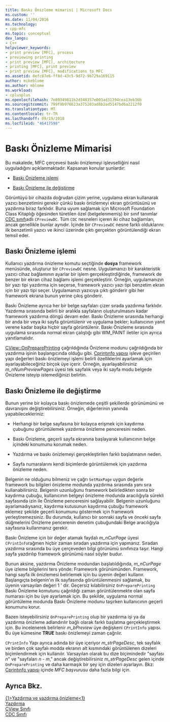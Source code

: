 ```yaml
---
title: Baskı Önizleme mimarisi | Microsoft Docs
ms.custom: ''
ms.date: 11/04/2016
ms.technology:
- cpp-mfc
ms.topic: conceptual
dev_langs:
- C++
helpviewer_keywords:
- print preview [MFC], process
- previewing printing
- print preview [MFC], architecture
- printing [MFC], print preview
- print preview [MFC], modifications to MFC
ms.assetid: 0efc87e6-ff8d-43c5-9d72-9b729a169115
author: mikeblome
ms.author: mblome
ms.workload:
- cplusplus
ms.openlocfilehash: 7e89349811b2d340357e003ad31394cea13eb36b
ms.sourcegitcommit: 799f9b976623a375203ad8b2ad5147bd6a2212f0
ms.translationtype: MT
ms.contentlocale: tr-TR
ms.lasthandoff: 09/19/2018
ms.locfileid: "46417598"
---
```

# <a name="print-preview-architecture"></a>Baskı Önizleme Mimarisi

Bu makalede, MFC çerçevesi baskı önizlemeyi işlevselliğini nasıl uyguladığını açıklanmaktadır. Kapsanan konular şunlardır:

- [Baskı Önizleme işlemi](#_core_the_print_preview_process)

- [Baskı Önizleme ile değiştirme](#_core_modifying_print_preview)

Görüntüyü bir cihazda doğrudan çizim yerine, uygulama ekran kullanarak yazıcı benzetimini gerekir çünkü baskı önizlemeyi ekran görüntüsünü ve yazdırma biraz farklıdır. Buna uyum sağlamak için Microsoft Foundation Class Kitaplığı öğesinden türetilen özel (belgelenmemiş) bir sınıf tanımlar [CDC sınıfı](../mfc/reference/cdc-class.md)adlı `CPreviewDC`. Tüm `CDC` nesneleri içeren iki cihaz bağlamları, ancak genellikle bunlar aynıdır. İçinde bir `CPreviewDC` nesne farklı olduklarını: ilk benzetimli yazıcı ve ikinci üzerinde çıktı gerçekten görüntülendiği ekran temsil eder.

##  <a name="_core_the_print_preview_process"></a> Baskı Önizleme işlemi

Kullanıcı yazdırma önizleme komutu seçtiğinde **dosya** framework menüsünde, oluşturur bir `CPreviewDC` nesne. Uygulamanızı bir karakteristik yazıcı cihaz bağlamının ayarlar bir işlem gerçekleştirdiğinde, framework de benzer bir ekran cihaz bağlamı işlemi gerçekleştirir. Örneğin, uygulamanızın bir yazı tipi yazdırma için seçerse, framework yazıcı yazı tipi benzetim ekran için bir yazı tipi seçer. Uygulamanızı yazıcıya çıktı gönderir gibi her framework ekrana bunun yerine çıkış gönderir.

Baskı Önizleme ayrıca her bir belge sayfaları çizer sırada yazdırma farklıdır. Yazdırma sırasında belirli bir aralıkla sayfaların oluşturulmasını kadar framework yazdırma döngü devam eder. Baskı Önizleme sırasında herhangi bir anda bir veya iki sayfa görüntülenir ve uygulama bekler; kullanıcının yanıt verene kadar başka hiçbir sayfa görüntülenir. Baskı Önizleme sırasında uygulama sırasında normal ekran çalıştığı gibi WM_PAINT iletiler için ayrıca yanıtlamalıdır.

[CView::OnPreparePrinting](../mfc/reference/cview-class.md#onprepareprinting) çağrıldığında Önizleme modunu çağrıldığında bir yazdırma işinin başlangıcında olduğu gibi. [Cprintınfo yapısı](../mfc/reference/cprintinfo-structure.md) işleve geçirilen yapı değerleri baskı önizlemeyi işlemi belirli özelliklerini ayarlamak için ayarlayabileceğiniz birçok üye içerir. Örneğin, ayarlayabilirsiniz *m_nNumPreviewPages* üyesi tek sayfalık veya iki sayfa modu belgede Önizleme isteyip istemediğinizi belirtin.

##  <a name="_core_modifying_print_preview"></a> Baskı Önizleme ile değiştirme

Bunun yerine bir kolayca baskı önizlemede çeşitli şekillerde görünümünü ve davranışını değiştirebilirsiniz. Örneğin, diğerlerinin yanında yapabilecekleriniz:

- Herhangi bir belge sayfasına bir kolayca erişmek için kaydırma çubuğunu görüntülemek yazdırma önizleme penceresini neden.

- Baskı Önizleme, geçerli sayfa ekranına başlayarak kullanıcının belge içindeki konumunu korumak neden.

- Yazdırma ve baskı önizlemeyi gerçekleştirilen farklı başlatmanın neden.

- Sayfa numaralarını kendi biçimlerde görüntülemek için yazdırma önizleme neden.

Belgenin ne olduğunu bilmeniz ve çağrı `SetMaxPage` uygun değerle framework bu bilgileri önizleme modunda yazdırma sırasında yanı sıra kullanabilirsiniz. Belgenin uzunluğunu framework belirledikten sonra bir kaydırma çubuğu, kullanıcının belgeyi önizleme modunda aracılığıyla sürekli sayfasında izin ile Önizleme penceresini sağlayabilir. Belgenin uzunluğunu ayarlamadıysanız, kaydırma kutusunun kaydırma çubuğu framework eklemez şekilde geçerli konumunu göstermek için framework yerleştiremezsiniz. Bu durumda, kullanıcı bir sonraki sayfa ve önceki sayfa düğmelerini Önizleme pencerenin denetim çubuğundaki Belge aracılığıyla sayfasına kullanmanız gerekir.

Baskı Önizleme için bir değer atamak faydalı *m_nCurPage* üyesi `CPrintInfo`rağmen hiçbir zaman sıradan yazdırma için yapmanız. Sıradan yazdırma sırasında bu üye çerçeveden bilgi görünümü sınıfınıza taşır. Hangi sayfa yazdırılıp framework görünümü nasıl söyler budur.

Bunun aksine, yazdırma Önizleme modundan başlatıldığında, *m_nCurPage* üye izleme bilgilerini ters yönde: Framework görünümünden. Framework, hangi sayfa ilk önizlemesi belirlemek için bu üyenin değeri kullanır. Başlangıçta belgenin'ın ilk sayfasında görüntülenmesini sağlamak, bu üyenin varsayılan değeri 1 ' dir. Geçersiz kılabilirsiniz `OnPreparePrinting` Baskı Önizleme komutunu çağrıldığı zaman görüntülenmekte olan sayfa numarası için bu üye ayarlamak için. Bu şekilde, uygulama normal görüntüleme modunda Baskı Önizleme modunu taşırken kullanıcının geçerli konumunu korur.

Bazen isteyebilirsiniz `OnPreparePrinting` olup bir yazdırma işi ya da yazdırma önizleme adlandırılır bağlı olarak farklı başlatma gerçekleştirmek için. Bu incelenerek belirlenir *m_bPreview* üye değişkeni `CPrintInfo` yapısı. Bu üye kümesine **TRUE** baskı önizlemeyi zaman çağrılır.

`CPrintInfo` Yapı ayrıca adında bir üye içeriyor *m_strPageDesc*, tek sayfalık ve birden çok sayfalı modda ekranın alt kısmındaki görüntülenen dizeleri biçimlendirmek için kullanılır. Varsayılan olarak bu dize biçimindedir "sayfası *n*" ve "sayfaları *n* - *m*," ancak değiştirebilirsiniz *m_strPageDesc* gelen içinde `OnPreparePrinting` ve daha karmaşık bir şey için dizeleri ayarlayın. Bkz: [Cprintınfo yapısı](../mfc/reference/cprintinfo-structure.md) içinde *MFC başvurusu* daha fazla bilgi için.

## <a name="see-also"></a>Ayrıca Bkz.

[{1&gt;Yazdırma ve yazdırma önizleme&lt;1}](../mfc/printing-and-print-preview.md)<br/>
[Yazdırma](../mfc/printing.md)<br/>
[CView Sınıfı](../mfc/reference/cview-class.md)<br/>
[CDC Sınıfı](../mfc/reference/cdc-class.md)
